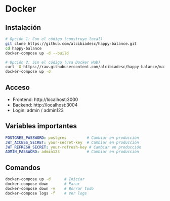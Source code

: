 # Docker

## Instalación

```bash
# Opción 1: Con el código (construye local)
git clone https://github.com/alcibiadesc/happy-balance.git
cd happy-balance
docker-compose up -d --build

# Opción 2: Sin el código (usa Docker Hub)
curl -O https://raw.githubusercontent.com/alcibiadesc/happy-balance/main/docker-compose.yml
docker-compose up -d
```

## Acceso

- Frontend: http://localhost:3000
- Backend: http://localhost:3004
- Login: admin / admin123

## Variables importantes

```yaml
POSTGRES_PASSWORD: postgres         # Cambiar en producción
JWT_ACCESS_SECRET: your-secret-key  # Cambiar en producción
JWT_REFRESH_SECRET: your-refresh-key # Cambiar en producción
ADMIN_PASSWORD: admin123            # Cambiar en producción
```

## Comandos

```bash
docker-compose up -d      # Iniciar
docker-compose down       # Parar
docker-compose down -v    # Borrar todo
docker-compose logs -f    # Ver logs
```